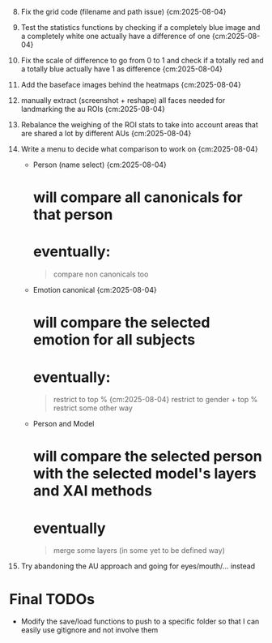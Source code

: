 8) Fix the grid code (filename and path issue) {cm:2025-08-04}

9) Test the statistics functions by checking if a completely blue image and a completely white one actually have a difference of one {cm:2025-08-04}

5) Fix the scale of difference to go from 0 to 1 and check if a totally red and a totally blue actually have 1 as difference {cm:2025-08-04}

6) Add the baseface images behind the heatmaps {cm:2025-08-04}
 

1) manually extract (screenshot + reshape) all faces needed for landmarking the au ROIs {cm:2025-08-04}

2) Rebalance the weighing of the ROI stats to take into account areas that are shared a lot by different AUs {cm:2025-08-04}

3) Write a menu to decide what comparison to work on {cm:2025-08-04}
    - Person (name select) {cm:2025-08-04}
        # will compare all canonicals for that person
        # eventually:
        > compare non canonicals too
    - Emotion canonical {cm:2025-08-04}
        # will compare the selected emotion for all subjects
        # eventually:
        > restrict to top % {cm:2025-08-04}
        > restrict to gender + top %
        > restrict some other way
    - Person and Model
        # will compare the selected person with the selected model's layers and XAI methods
        # eventually
        > merge some layers (in some yet to be defined way)

4) Try abandoning the AU approach and going for eyes/mouth/... instead




# Final TODOs
- Modify the save/load functions to push to a specific folder so that I can easily use gitignore and not involve them